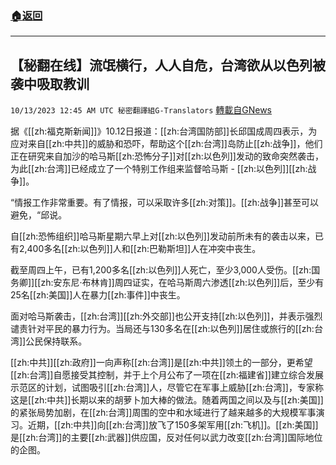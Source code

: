 ###  [:house:返回](README.md)
---


## 【秘翻在线】流氓横行，人人自危，台湾欲从以色列被袭中吸取教训
`10/13/2023 12:45 AM UTC 秘密翻譯組G-Translators` [轉載自GNews](https://gnews.org/articles/1826430)

据《[[zh:福克斯新闻]]》10.12日报道：[[zh:台湾国防部]]长邱国成周四表示，为应对来自[[zh:中共]]的威胁和恐吓，帮助这个[[zh:台湾]]岛防止[[zh:战争]]，他们正在研究来自加沙的哈马斯[[zh:恐怖分子]]对[[zh:以色列]]发动的致命突然袭击，为此[[zh:台湾]]已经成立了一个特别工作组来监督哈马斯 - [[zh:以色列]][[zh:战争]]。

“情报工作非常重要。有了情报，可以采取许多[[zh:对策]]。[[zh:战争]]甚至可以避免，“邱说。

自[[zh:恐怖组织]]哈马斯星期六早上对[[zh:以色列]]发动前所未有的袭击以来，已有2,400多名[[zh:以色列]]人和[[zh:巴勒斯坦]]人在冲突中丧生。

截至周四上午，已有1,200多名[[zh:以色列]]人死亡，至少3,000人受伤。[[zh:国务卿]][[zh:安东尼·布林肯]]周四证实，在哈马斯周六渗透[[zh:以色列]]后，至少有25名[[zh:美国]]人在暴力[[zh:事件]]中丧生。

面对哈马斯袭击，[[zh:台湾]][[zh:外交部]]也公开支持[[zh:以色列]]，并表示强烈谴责针对平民的暴力行为。当局还与130多名在[[zh:以色列]]居住或旅行的[[zh:台湾]]公民保持联系。

[[zh:中共]][[zh:政府]]一向声称[[zh:台湾]]是[[zh:中共]]领土的一部分，更希望[[zh:台湾]]自愿接受其控制，并于上个月公布了一项在[[zh:福建省]]建立综合发展示范区的计划，试图吸引[[zh:台湾]]人，尽管它在军事上威胁[[zh:台湾]]，专家称这是[[zh:中共]]长期以来的胡萝卜加大棒的做法。随着两国之间以及与[[zh:美国]]的紧张局势加剧，在[[zh:台湾]]周围的空中和水域进行了越来越多的大规模军事演习。近期，[[zh:中共]]向[[zh:台湾]]放飞了150多架军用[[zh:飞机]]。[[zh:美国]]是[[zh:台湾]]的主要[[zh:武器]]供应国，反对任何以武力改变[[zh:台湾]]国际地位的企图。
